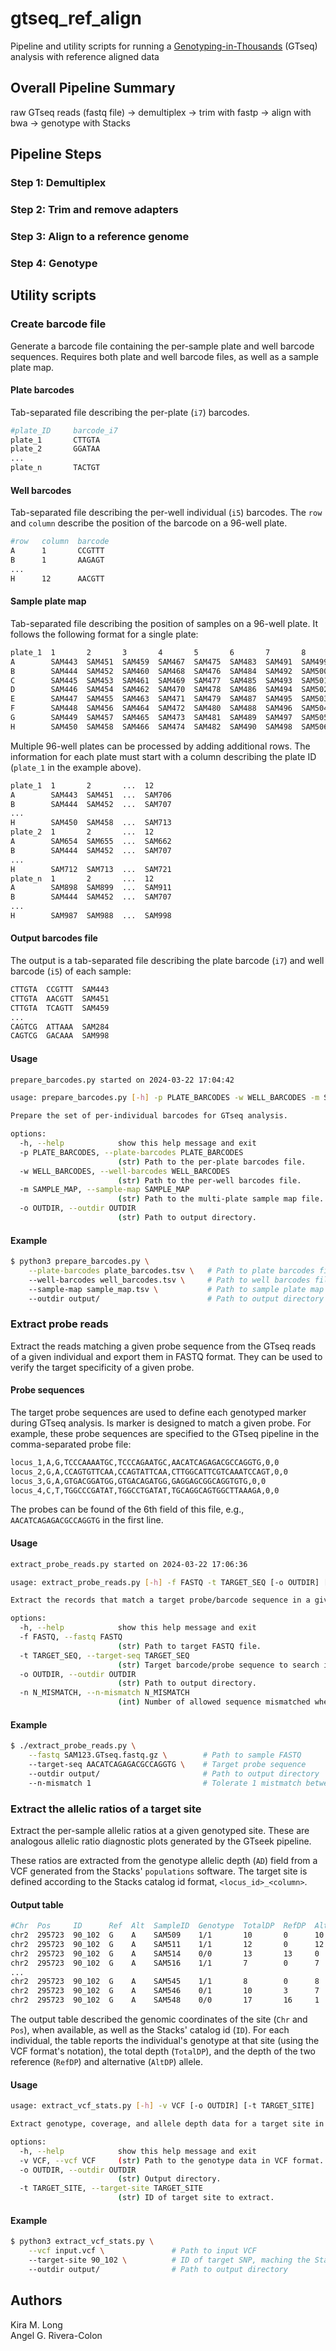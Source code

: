 # gtseq_ref_align
Pipeline and utility scripts for running a [Genotyping-in-Thousands](https://onlinelibrary.wiley.com/doi/10.1111/1755-0998.12357) (GTseq) analysis with reference aligned data

## Overall Pipeline Summary
raw GTseq reads (fastq file) -> demultiplex -> trim with fastp -> align with bwa -> genotype with Stacks

## Pipeline Steps

### Step 1: Demultiplex

### Step 2: Trim and remove adapters

### Step 3: Align to a reference genome

### Step 4: Genotype

## Utility scripts

### Create barcode file

Generate a barcode file containing the per-sample plate and well barcode sequences. Requires both plate and well barcode files, as well as a sample plate map.

#### Plate barcodes

Tab-separated file describing the per-plate (`i7`) barcodes.

```sh
#plate_ID     barcode_i7
plate_1       CTTGTA
plate_2       GGATAA
...
plate_n       TACTGT
```

#### Well barcodes

Tab-separated file describing the per-well individual (`i5`) barcodes. The `row` and `column` describe the position of the barcode on a 96-well plate.

```sh
#row   column  barcode
A      1       CCGTTT
B      1       AAGAGT
...
H      12      AACGTT
```

#### Sample plate map

Tab-separated file describing the position of samples on a 96-well plate. It follows the following format for a single plate:

```sh
plate_1  1       2       3       4       5       6       7       8       9       10      11      12
A        SAM443  SAM451  SAM459  SAM467  SAM475  SAM483  SAM491  SAM499  SAM507  SAM515  SAM523  BE0706
B        SAM444  SAM452  SAM460  SAM468  SAM476  SAM484  SAM492  SAM500  SAM508  SAM516  SAM524  BE0707
C        SAM445  SAM453  SAM461  SAM469  SAM477  SAM485  SAM493  SAM501  SAM509  SAM517  SAM525  BE0708
D        SAM446  SAM454  SAM462  SAM470  SAM478  SAM486  SAM494  SAM502  SAM510  SAM518  SAM527  BE0709
E        SAM447  SAM455  SAM463  SAM471  SAM479  SAM487  SAM495  SAM503  SAM511  SAM519  SAM528  BE0710
F        SAM448  SAM456  SAM464  SAM472  SAM480  SAM488  SAM496  SAM504  SAM512  SAM520  SAM529  BE0711
G        SAM449  SAM457  SAM465  SAM473  SAM481  SAM489  SAM497  SAM505  SAM513  SAM521  SAM530  BE0712
H        SAM450  SAM458  SAM466  SAM474  SAM482  SAM490  SAM498  SAM506  SAM514  SAM522  SAM355  BE0713
```

Multiple 96-well plates can be processed by adding additional rows. The information for each plate must start with a column describing the plate ID (`plate_1` in the example above).

```sh
plate_1  1       2       ...  12
A        SAM443  SAM451  ...  SAM706
B        SAM444  SAM452  ...  SAM707
...
H        SAM450  SAM458  ...  SAM713
plate_2  1       2       ...  12
A        SAM654  SAM655  ...  SAM662
B        SAM444  SAM452  ...  SAM707
...
H        SAM712  SAM713  ...  SAM721
plate_n  1       2       ...  12
A        SAM898  SAM899  ...  SAM911
B        SAM444  SAM452  ...  SAM707
...
H        SAM987  SAM988  ...  SAM998
```

#### Output barcodes file

The output is a tab-separated file describing the plate barcode (`i7`) and well barcode (`i5`) of each sample:

```sh
CTTGTA  CCGTTT  SAM443
CTTGTA  AACGTT  SAM451
CTTGTA  TCAGTT  SAM459
...
CAGTCG  ATTAAA  SAM284
CAGTCG  GACAAA  SAM998
```

#### Usage

```sh
prepare_barcodes.py started on 2024-03-22 17:04:42

usage: prepare_barcodes.py [-h] -p PLATE_BARCODES -w WELL_BARCODES -m SAMPLE_MAP [-o OUTDIR]

Prepare the set of per-individual barcodes for GTseq analysis.

options:
  -h, --help            show this help message and exit
  -p PLATE_BARCODES, --plate-barcodes PLATE_BARCODES
                        (str) Path to the per-plate barcodes file.
  -w WELL_BARCODES, --well-barcodes WELL_BARCODES
                        (str) Path to the per-well barcodes file.
  -m SAMPLE_MAP, --sample-map SAMPLE_MAP
                        (str) Path to the multi-plate sample map file.
  -o OUTDIR, --outdir OUTDIR
                        (str) Path to output directory.
```

#### Example

```sh
$ python3 prepare_barcodes.py \
    --plate-barcodes plate_barcodes.tsv \   # Path to plate barcodes file
    --well-barcodes well_barcodes.tsv \     # Path to well barcodes file
    --sample-map sample_map.tsv \           # Path to sample plate map
    --outdir output/                        # Path to output directory
```

### Extract probe reads

Extract the reads matching a given probe sequence from the GTseq reads of a given individual and export them in FASTQ format. They can be used to verify the target specificity of a given probe.

#### Probe sequences

The target probe sequences are used to define each genotyped marker during GTseq analysis. Is marker is designed to match a given probe. For example, these probe sequences are specified to the GTseq pipeline in the comma-separated probe file:

```sh
locus_1,A,G,TCCCAAAATGC,TCCCAGAATGC,AACATCAGAGACGCCAGGTG,0,0
locus_2,G,A,CCAGTGTTCAA,CCAGTATTCAA,CTTGGCATTCGTCAAATCCAGT,0,0
locus_3,G,A,GTGACGGATGG,GTGACAGATGG,GAGGAGCGGCAGGTGTG,0,0
locus_4,C,T,TGGCCCGATAT,TGGCCTGATAT,TGCAGGCAGTGGCTTAAAGA,0,0
```

The probes can be found of the 6th field of this file, e.g., `AACATCAGAGACGCCAGGTG` in the first line.

#### Usage

```sh
extract_probe_reads.py started on 2024-03-22 17:06:36

usage: extract_probe_reads.py [-h] -f FASTQ -t TARGET_SEQ [-o OUTDIR] [-n N_MISMATCH]

Extract the records that match a target probe/barcode sequence in a given FASTQ file.

options:
  -h, --help            show this help message and exit
  -f FASTQ, --fastq FASTQ
                        (str) Path to target FASTQ file.
  -t TARGET_SEQ, --target-seq TARGET_SEQ
                        (str) Target barcode/probe sequence to search in reads.
  -o OUTDIR, --outdir OUTDIR
                        (str) Path to output directory.
  -n N_MISMATCH, --n-mismatch N_MISMATCH
                        (int) Number of allowed sequence mismatched when searching target sequence. [default=1]
```

#### Example

```sh
$ ./extract_probe_reads.py \
    --fastq SAM123.GTseq.fastq.gz \        # Path to sample FASTQ
    --target-seq AACATCAGAGACGCCAGGTG \    # Target probe sequence
    --outdir output/                       # Path to output directory
    --n-mismatch 1                         # Tolerate 1 mistmatch between target sequence and read
```

### Extract the allelic ratios of a target site

Extract the per-sample allelic ratios at a given genotyped site. These are analogous allelic ratio diagnostic plots generated by the GTseek pipeline.

These ratios are extracted from the genotype allelic depth (`AD`) field from a VCF generated from the Stacks' `populations` software. The target site is defined according to the Stacks catalog id format, `<locus_id>_<column>`. 

#### Output table

```sh
#Chr  Pos     ID      Ref  Alt  SampleID  Genotype  TotalDP  RefDP  AltDP
chr2  295723  90_102  G    A    SAM509    1/1       10       0      10
chr2  295723  90_102  G    A    SAM511    1/1       12       0      12
chr2  295723  90_102  G    A    SAM514    0/0       13       13     0
chr2  295723  90_102  G    A    SAM516    1/1       7        0      7
...
chr2  295723  90_102  G    A    SAM545    1/1       8        0      8
chr2  295723  90_102  G    A    SAM546    0/1       10       3      7
chr2  295723  90_102  G    A    SAM548    0/0       17       16     1
```

The output table described the genomic coordinates of the site (`Chr` and `Pos`), when available, as well as the Stacks' catalog id (`ID`). For each individual, the table reports the individual's genotype at that site (using the VCF format's notation), the total depth (`TotalDP`), and the depth of the two reference (`RefDP`) and alternative (`AltDP`) allele.

#### Usage

```sh
usage: extract_vcf_stats.py [-h] -v VCF [-o OUTDIR] [-t TARGET_SITE]

Extract genotype, coverage, and allele depth data for a target site in a VCF file

options:
  -h, --help            show this help message and exit
  -v VCF, --vcf VCF     (str) Path to the genotype data in VCF format.
  -o OUTDIR, --outdir OUTDIR
                        (str) Output directory.
  -t TARGET_SITE, --target-site TARGET_SITE
                        (str) ID of target site to extract.
````

#### Example

```sh
$ python3 extract_vcf_stats.py \
    --vcf input.vcf \               # Path to input VCF
    --target-site 90_102 \          # ID of target SNP, maching the Stacks catalog ID
    --outdir output/                # Path to output directory
```

## Authors

Kira M. Long  
Angel G. Rivera-Colon

